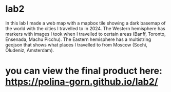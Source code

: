 # lab2
In this lab I made a web map with a mapbox tile showing a dark basemap of the world with the cities I travelled to in 2024. The Western hemisphere has markers with images I took when I travelled to certain areas (Banff, Toronto, Ensenada, Machu Picchu). The Eastern hemisphere has a multistring geojson that shows what places I travelled to from Moscow (Sochi, Oludeniz, Amsterdam).
# you can view the final product here: https://polina-gorn.github.io/lab2/

